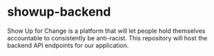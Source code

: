 # showup-backend
Show Up for Change is a platform that will let people hold themselves accountable to consistently be anti-racist. This repository will host the backend API endpoints for our application.
